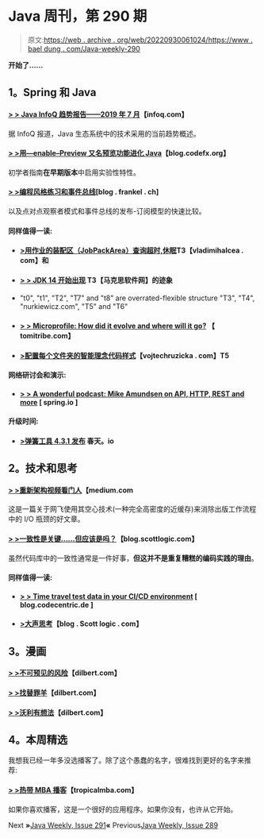 # Java 周刊，第 290 期

> 原文:[https://web . archive . org/web/20220930061024/https://www . bael dung . com/Java-weekly-290](https://web.archive.org/web/20220930061024/https://www.baeldung.com/java-weekly-290)

**开始了……**

## **1。Spring 和 Java**

#### **[> > Java InfoQ 趋势报告——2019 年 7 月](https://web.archive.org/web/20221004030315/https://www.infoq.com/articles/java-jvm-trends-2019/)**【infoq.com】

据 InfoQ 报道，Java 生态系统中的技术采用的当前趋势概述。

#### **[> >用––enable–Preview 又名预览功能进化 Java](https://web.archive.org/web/20221004030315/https://blog.codefx.org/java/enable-preview-features/)**【blog.codefx.org】

初学者指南**在早期版本**中启用实验性特性。

#### **[> >编程风格练习和事件总线](https://web.archive.org/web/20221004030315/https://blog.frankel.ch/exercises-programming-style/10/)**[blog . frankel . ch]

以及点对点观察者模式和事件总线的发布-订阅模型的快速比较。

#### **同样值得一读:**

*   #### **[>用作业的装配区（JobPackArea）查询超时,休眠](https://web.archive.org/web/20221004030315/https://vladmihalcea.com/query-timeout-jpa-hibernate/)T3【vladimihalcea . com】和**

*   #### **[> > JDK 14 开始出现](https://web.archive.org/web/20221004030315/https://marxsoftware.blogspot.com/2019/07/jdk14-early-signs.html) T3【马克思软件网】的迹象**

*   "t0", "t1", "T2", "T7" and "t8" are overrated-flexible structure "T3", "T4", "nurkiewicz.com", "T5" and "T6"
*   #### **[> > Microprofile: How did it evolve and where will it go?](https://web.archive.org/web/20221004030315/https://www.tomitribe.com/blog/microprofile-how-it-has-evolved-and-where-its-headed/)** 【 tomitribe.com】

*   #### **[>配置每个文件夹的智能理念代码样式](https://web.archive.org/web/20221004030315/https://www.vojtechruzicka.com/idea-editorconfig/)**【vojtechruzicka . com】T5

#### **网络研讨会和演示:**

*   #### **[> > A wonderful podcast: Mike Amundsen on API, HTTP, REST and more](https://web.archive.org/web/20221004030315/https://spring.io/blog/2019/07/12/a-bootiful-podcast-mike-amundsen-on-apis-http-rest-and-more)** [ spring.io ]

#### **升级时间:**

*   #### **[>弹簧工具 4.3.1 发布](https://web.archive.org/web/20221004030315/https://spring.io/blog/2019/07/12/spring-tools-4-3-1-released)** 春天。io

## **2。技术和思考**

#### [**> >重新架构视频看门人**](https://web.archive.org/web/20221004030315/https://medium.com/netflix-techblog/re-architecting-the-video-gatekeeper-f7b0ac2f6b00)【medium.com

这是一篇关于网飞使用其空心技术(一种完全高密度的近缓存)来消除出版工作流程中的 I/O 瓶颈的好文章。

#### **[> >一致性是关键……但应该是吗？](https://web.archive.org/web/20221004030315/https://blog.scottlogic.com/2019/07/16/consistency-is-key.html)**【blog.scottlogic.com】

虽然代码库中的一致性通常是一件好事，**但这并不是重复糟糕的编码实践的理由**。

#### **同样值得一读:**

*   #### **[> > Time travel test data in your CI/CD environment](https://web.archive.org/web/20221004030315/https://blog.codecentric.de/en/2019/07/time-travel-test-data/)** [ blog.codecentric.de ]

*   #### [**>大声思考**](https://web.archive.org/web/20221004030315/https://blog.scottlogic.com/2019/07/10/Thinking-out-loud.html)【blog . Scott logic . com】

## **3。漫画**

#### [**> >不可预见的风险**](https://web.archive.org/web/20221004030315/https://dilbert.com/strip/2019-07-12)【dilbert.com】

#### [**> >找替罪羊**](https://web.archive.org/web/20221004030315/https://dilbert.com/strip/2019-07-14)【dilbert.com】

#### [**> >沃利有想法**](https://web.archive.org/web/20221004030315/https://dilbert.com/strip/2018-08-20)【dilbert.com】

## **4。本周精选**

我想我已经一年多没选播客了。除了这个愚蠢的名字，很难找到更好的名字来推荐:

#### **[> >热带 MBA 播客](https://web.archive.org/web/20221004030315/https://www.tropicalmba.com/podcasts/)**【tropicalmba.com】

如果你喜欢播客，这是一个很好的应用程序。如果你没有，也许从它开始。

Next **»**[Java Weekly, Issue 291](/web/20221004030315/https://www.baeldung.com/java-weekly-291)**«** Previous[Java Weekly, Issue 289](/web/20221004030315/https://www.baeldung.com/java-weekly-289)
